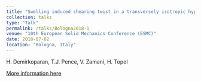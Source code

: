 ```yaml
---
title: "Swelling induced shearing twist in a transversely isotropic hyperelastic annulus"
collection: talks
type: "Talk"
permalink: /talks/Bologna2018-1
venue: "10th European Solid Mechanics Conference (ESMC)"
date: 2018-07-02
location: "Bologna, Italy"
---
```


H. Demirkoparan, T.J. Pence, V. Zamani, H. Topol

[More information here](http://www.esmc2018.org/)







